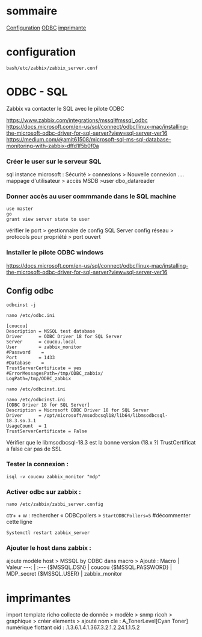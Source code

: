 # sommaire
[Configuration](#configuration)
[ODBC](#ODBC---sql)
[imprimante](#imprimante)



# configuration
```bash/etc/zabbix/zabbix_server.conf```


# ODBC - SQL
Zabbix va contacter le SQL avec le pilote ODBC

https://www.zabbix.com/integrations/mssql#mssql_odbc
https://docs.microsoft.com/en-us/sql/connect/odbc/linux-mac/installing-the-microsoft-odbc-driver-for-sql-server?view=sql-server-ver16
https://medium.com/@amit61508/microsoft-sql-ms-sql-database-monitoring-with-zabbix-dffd1f5b0f0a

### Créer le user sur le serveur SQL
sql instance   microsoft : Sécurité > connexions > Nouvelle connexion ....
mappage d'utilisateur > accès MSDB >user   dbo_datareader

### Donner accès au user    commmande dans le SQL machine
```
use master
go
grant view server state to user
```
vérifier le port      > gestionnaire de config SQL Server
config réseau > protocols pour <INSTANCE>   propriété  > port ouvert 

### Installer le pilote ODBC windows 
https://docs.microsoft.com/en-us/sql/connect/odbc/linux-mac/installing-the-microsoft-odbc-driver-for-sql-server?view=sql-server-ver16


## Config odbc

```odbcinst -j```

```nano /etc/odbc.ini```

```
[coucou]
Description = MSSQL test database
Driver      = ODBC Driver 18 for SQL Server
Server      = coucou.local
User        = zabbix_monitor
#Password    =
Port        = 1433
#Database    =
TrustServerCertificate = yes
#ErrorMessagesPath=/tmp/ODBC_zabbix/
LogPath=/tmp/ODBC_zabbix
```

```nano /etc/odbcinst.ini```

```
nano /etc/odbcinst.ini
[ODBC Driver 18 for SQL Server]
Description = Microsoft ODBC Driver 18 for SQL Server
Driver      = /opt/microsoft/msodbcsql18/lib64/libmsodbcsql-18.3.so.3.1
UsageCount  = 1
TrustServerCertificate = False
```
Vérifier que le libmsodbcsql-18.3 est la bonne version (18.x ?)
TrustCertificat a false car pas de SSL


### Tester la connexion : 
```isql -v coucou zabbix_monitor "mdp"```


### Activer odbc sur zabbix :
```nano /etc/zabbix/zabbi_server.config```

ctr+ + w : rechercher  « ODBCpollers »
```StartODBCPollers=5```                #décommenter cette ligne

```Systemctl restart zabbix_server```

### Ajouter le host dans zabbix : 
ajoute modèle host > MSSQL by ODBC
dans macro > Ajouté : 
Macro | Valeur
 ---: | :---
{$MSSQL.DSN} | coucou
{$MSSQL.PASSWORD} | MDP_secret
{$MSSQL.USER} | zabbix_monitor


# imprimantes
import template richo
collecte de donnée > modèle > snmp ricoh > graphique > créer
elements > ajouté 
nom
cle : A_TonerLevel[Cyan Toner]
numérique flottant
oid : .1.3.6.1.4.1.367.3.2.1.2.24.1.1.5.2

